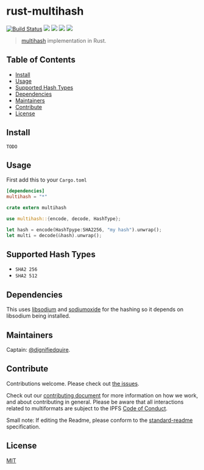 # rust-multihash

[![Build Status](https://img.shields.io/travis/multiformats/rust-multihash/master.svg?style=flat-square)](https://travis-ci.org/multiformats/rust-multihash)
[![](https://img.shields.io/badge/rust-docs-blue.svg?style=flat-square)](http://multiformats.github.io/rust-multihash/multihash/struct.Multihash.html)
[![](https://img.shields.io/badge/made%20by-Protocol%20Labs-blue.svg?style=flat-square)](http://ipn.io)
[![](https://img.shields.io/badge/project-multiformats-blue.svg?style=flat-square)](http://github.com/multiformats/multiformats)
[![](https://img.shields.io/badge/freenode-%23ipfs-blue.svg?style=flat-square)](http://webchat.freenode.net/?channels=%23ipfs)

> [multihash](https://github.com/multiformats/multihash) implementation in Rust.

## Table of Contents

- [Install](#install)
- [Usage](#usage)
- [Supported Hash Types](#supported-hash-types)
- [Dependencies](#dependencies)
- [Maintainers](#maintainers)
- [Contribute](#contribute)
- [License](#license)

## Install

```
TODO
```

## Usage

First add this to your `Cargo.toml`

```toml
[dependencies]
multihash = "*"
```

```rust
crate extern multihash

use multihash::{encode, decode, HashType};

let hash = encode(HashTpype:SHA2256, "my hash").unwrap();
let multi = decode(&hash).unwrap();
```

## Supported Hash Types

* `SHA2 256`
* `SHA2 512`


## Dependencies

This uses [libsodium](https://github.com/jedisct1/libsodium) and [sodiumoxide](https://github.com/dnaq/sodiumoxide)
for the hashing so it depends on libsodium being installed.

## Maintainers

Captain: [@dignifiedquire](https://github.com/dignifiedquire).

## Contribute

Contributions welcome. Please check out [the issues](https://github.com/multiformats/rust-multihash/issues).

Check out our [contributing document](https://github.com/multiformats/multiformats/blob/master/contributing.md) for more information on how we work, and about contributing in general. Please be aware that all interactions related to multiformats are subject to the IPFS [Code of Conduct](https://github.com/ipfs/community/blob/master/code-of-conduct.md).

Small note: If editing the Readme, please conform to the [standard-readme](https://github.com/RichardLitt/standard-readme) specification.


## License

[MIT](LICENSE)

